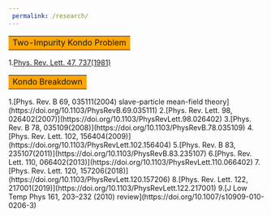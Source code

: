 ```yaml
---
 permalink: /research/
---
```


<table><tr><td bgcolor=orange> Two-Impurity Kondo Problem </td></tr></table>

1.[Phys. Rev. Lett. 47, 737(1981)](https://doi.org/10.1103/PhysRevLett.47.737)



<table><tr><td bgcolor=orange>Kondo Breakdown </td></tr></table>
1.[Phys. Rev. B 69, 035111(2004) slave-particle mean-field theory](https://doi.org/10.1103/PhysRevB.69.035111)
2.[Phys. Rev. Lett. 98, 026402(2007)](https://doi.org/10.1103/PhysRevLett.98.026402)
3.[Phys. Rev. B 78, 035109(2008)](https://doi.org/10.1103/PhysRevB.78.035109)
4.[Phys. Rev. Lett. 102, 156404(2009)](https://doi.org/10.1103/PhysRevLett.102.156404)
5.[Phys. Rev. B 83, 235107(2011)](https://doi.org/10.1103/PhysRevB.83.235107)
6.[Phys. Rev. Lett. 110, 066402(2013)](https://doi.org/10.1103/PhysRevLett.110.066402)
7.[Phys. Rev. Lett. 120, 157206(2018)](https://doi.org/10.1103/PhysRevLett.120.157206)
8.[Phys. Rev. Lett. 122, 217001(2019)](https://doi.org/10.1103/PhysRevLett.122.217001)
9.[J Low Temp Phys 161, 203–232 (2010) review](https://doi.org/10.1007/s10909-010-0206-3)
